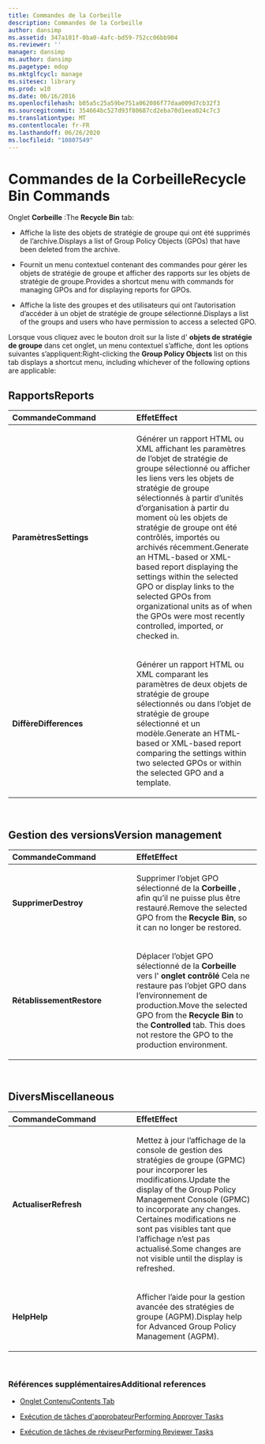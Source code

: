 ```yaml
---
title: Commandes de la Corbeille
description: Commandes de la Corbeille
author: dansimp
ms.assetid: 347a101f-0ba0-4afc-bd59-752cc06bb904
ms.reviewer: ''
manager: dansimp
ms.author: dansimp
ms.pagetype: mdop
ms.mktglfcycl: manage
ms.sitesec: library
ms.prod: w10
ms.date: 06/16/2016
ms.openlocfilehash: b05a5c25a59be751a062086f77daa009d7cb32f3
ms.sourcegitcommit: 354664bc527d93f80687cd2eba70d1eea024c7c3
ms.translationtype: MT
ms.contentlocale: fr-FR
ms.lasthandoff: 06/26/2020
ms.locfileid: "10807549"
---
```

# <span data-ttu-id="ac59d-103">Commandes de la Corbeille</span><span class="sxs-lookup"><span data-stu-id="ac59d-103">Recycle Bin Commands</span></span>


<span data-ttu-id="ac59d-104">Onglet **Corbeille** :</span><span class="sxs-lookup"><span data-stu-id="ac59d-104">The **Recycle Bin** tab:</span></span>

-   <span data-ttu-id="ac59d-105">Affiche la liste des objets de stratégie de groupe qui ont été supprimés de l’archive.</span><span class="sxs-lookup"><span data-stu-id="ac59d-105">Displays a list of Group Policy Objects (GPOs) that have been deleted from the archive.</span></span>

-   <span data-ttu-id="ac59d-106">Fournit un menu contextuel contenant des commandes pour gérer les objets de stratégie de groupe et afficher des rapports sur les objets de stratégie de groupe.</span><span class="sxs-lookup"><span data-stu-id="ac59d-106">Provides a shortcut menu with commands for managing GPOs and for displaying reports for GPOs.</span></span>

-   <span data-ttu-id="ac59d-107">Affiche la liste des groupes et des utilisateurs qui ont l’autorisation d’accéder à un objet de stratégie de groupe sélectionné.</span><span class="sxs-lookup"><span data-stu-id="ac59d-107">Displays a list of the groups and users who have permission to access a selected GPO.</span></span>

<span data-ttu-id="ac59d-108">Lorsque vous cliquez avec le bouton droit sur la liste d' **objets de stratégie de groupe** dans cet onglet, un menu contextuel s’affiche, dont les options suivantes s’appliquent:</span><span class="sxs-lookup"><span data-stu-id="ac59d-108">Right-clicking the **Group Policy Objects** list on this tab displays a shortcut menu, including whichever of the following options are applicable:</span></span>

## <span data-ttu-id="ac59d-109">Rapports</span><span class="sxs-lookup"><span data-stu-id="ac59d-109">Reports</span></span>


<table>
<colgroup>
<col width="50%" />
<col width="50%" />
</colgroup>
<thead>
<tr class="header">
<th align="left"><span data-ttu-id="ac59d-110">Commande</span><span class="sxs-lookup"><span data-stu-id="ac59d-110">Command</span></span></th>
<th align="left"><span data-ttu-id="ac59d-111">Effet</span><span class="sxs-lookup"><span data-stu-id="ac59d-111">Effect</span></span></th>
</tr>
</thead>
<tbody>
<tr class="odd">
<td align="left"><p><strong><span data-ttu-id="ac59d-112">Paramètres</span><span class="sxs-lookup"><span data-stu-id="ac59d-112">Settings</span></span></strong></p></td>
<td align="left"><p><span data-ttu-id="ac59d-113">Générer un rapport HTML ou XML affichant les paramètres de l’objet de stratégie de groupe sélectionné ou afficher les liens vers les objets de stratégie de groupe sélectionnés à partir d’unités d’organisation à partir du moment où les objets de stratégie de groupe ont été contrôlés, importés ou archivés récemment.</span><span class="sxs-lookup"><span data-stu-id="ac59d-113">Generate an HTML-based or XML-based report displaying the settings within the selected GPO or display links to the selected GPOs from organizational units as of when the GPOs were most recently controlled, imported, or checked in.</span></span></p></td>
</tr>
<tr class="even">
<td align="left"><p><strong><span data-ttu-id="ac59d-114">Diffère</span><span class="sxs-lookup"><span data-stu-id="ac59d-114">Differences</span></span></strong></p></td>
<td align="left"><p><span data-ttu-id="ac59d-115">Générer un rapport HTML ou XML comparant les paramètres de deux objets de stratégie de groupe sélectionnés ou dans l’objet de stratégie de groupe sélectionné et un modèle.</span><span class="sxs-lookup"><span data-stu-id="ac59d-115">Generate an HTML-based or XML-based report comparing the settings within two selected GPOs or within the selected GPO and a template.</span></span></p></td>
</tr>
</tbody>
</table>

 

## <span data-ttu-id="ac59d-116">Gestion des versions</span><span class="sxs-lookup"><span data-stu-id="ac59d-116">Version management</span></span>


<table>
<colgroup>
<col width="50%" />
<col width="50%" />
</colgroup>
<thead>
<tr class="header">
<th align="left"><span data-ttu-id="ac59d-117">Commande</span><span class="sxs-lookup"><span data-stu-id="ac59d-117">Command</span></span></th>
<th align="left"><span data-ttu-id="ac59d-118">Effet</span><span class="sxs-lookup"><span data-stu-id="ac59d-118">Effect</span></span></th>
</tr>
</thead>
<tbody>
<tr class="odd">
<td align="left"><p><strong><span data-ttu-id="ac59d-119">Supprimer</span><span class="sxs-lookup"><span data-stu-id="ac59d-119">Destroy</span></span></strong></p></td>
<td align="left"><p><span data-ttu-id="ac59d-120">Supprimer l’objet GPO sélectionné de la <strong> Corbeille </strong> , afin qu’il ne puisse plus être restauré.</span><span class="sxs-lookup"><span data-stu-id="ac59d-120">Remove the selected GPO from the <strong>Recycle Bin</strong>, so it can no longer be restored.</span></span></p></td>
</tr>
<tr class="even">
<td align="left"><p><strong><span data-ttu-id="ac59d-121">Rétablissement</span><span class="sxs-lookup"><span data-stu-id="ac59d-121">Restore</span></span></strong></p></td>
<td align="left"><p><span data-ttu-id="ac59d-122">Déplacer l’objet GPO sélectionné de la <strong> Corbeille </strong> vers l' <strong> onglet contrôlé </strong> Cela ne restaure pas l’objet GPO dans l’environnement de production.</span><span class="sxs-lookup"><span data-stu-id="ac59d-122">Move the selected GPO from the <strong>Recycle Bin</strong> to the <strong>Controlled</strong> tab. This does not restore the GPO to the production environment.</span></span></p></td>
</tr>
</tbody>
</table>

 

## <span data-ttu-id="ac59d-123">Divers</span><span class="sxs-lookup"><span data-stu-id="ac59d-123">Miscellaneous</span></span>


<table>
<colgroup>
<col width="50%" />
<col width="50%" />
</colgroup>
<thead>
<tr class="header">
<th align="left"><span data-ttu-id="ac59d-124">Commande</span><span class="sxs-lookup"><span data-stu-id="ac59d-124">Command</span></span></th>
<th align="left"><span data-ttu-id="ac59d-125">Effet</span><span class="sxs-lookup"><span data-stu-id="ac59d-125">Effect</span></span></th>
</tr>
</thead>
<tbody>
<tr class="odd">
<td align="left"><p><strong><span data-ttu-id="ac59d-126">Actualiser</span><span class="sxs-lookup"><span data-stu-id="ac59d-126">Refresh</span></span></strong></p></td>
<td align="left"><p><span data-ttu-id="ac59d-127">Mettez à jour l’affichage de la console de gestion des stratégies de groupe (GPMC) pour incorporer les modifications.</span><span class="sxs-lookup"><span data-stu-id="ac59d-127">Update the display of the Group Policy Management Console (GPMC) to incorporate any changes.</span></span> <span data-ttu-id="ac59d-128">Certaines modifications ne sont pas visibles tant que l’affichage n’est pas actualisé.</span><span class="sxs-lookup"><span data-stu-id="ac59d-128">Some changes are not visible until the display is refreshed.</span></span></p></td>
</tr>
<tr class="even">
<td align="left"><p><strong><span data-ttu-id="ac59d-129">Help</span><span class="sxs-lookup"><span data-stu-id="ac59d-129">Help</span></span></strong></p></td>
<td align="left"><p><span data-ttu-id="ac59d-130">Afficher l’aide pour la gestion avancée des stratégies de groupe (AGPM).</span><span class="sxs-lookup"><span data-stu-id="ac59d-130">Display help for Advanced Group Policy Management (AGPM).</span></span></p></td>
</tr>
</tbody>
</table>

 

### <span data-ttu-id="ac59d-131">Références supplémentaires</span><span class="sxs-lookup"><span data-stu-id="ac59d-131">Additional references</span></span>

-   [<span data-ttu-id="ac59d-132">Onglet Contenu</span><span class="sxs-lookup"><span data-stu-id="ac59d-132">Contents Tab</span></span>](contents-tab-agpm40.md)

-   [<span data-ttu-id="ac59d-133">Exécution de tâches d'approbateur</span><span class="sxs-lookup"><span data-stu-id="ac59d-133">Performing Approver Tasks</span></span>](performing-approver-tasks-agpm40.md)

-   [<span data-ttu-id="ac59d-134">Exécution de tâches de réviseur</span><span class="sxs-lookup"><span data-stu-id="ac59d-134">Performing Reviewer Tasks</span></span>](performing-reviewer-tasks-agpm40.md)

 

 





